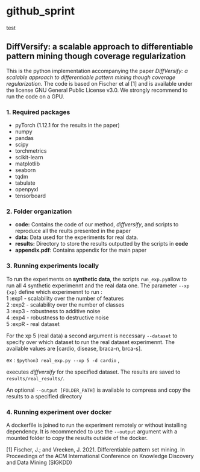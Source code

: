 # github_sprint

test  


## DiffVersify: a scalable approach to differentiable pattern mining though coverage regularization



This is the python implementation accompanying the paper *DiffVersify: a scalable approach to differentiable pattern mining though coverage regularization*.
The code is based on Fischer et al [1] and is available under the license GNU General Public License v3.0. We strongly recommend to run the code on a GPU.

### 1. Required packages
- pyTorch (1.12.1 for the results in the paper)
- numpy
- pandas
- scipy 
- torchmetrics 
- scikit-learn 
- matplotlib 
- seaborn 
- tqdm 
- tabulate 
- openpyxl 
- tensorboard

### 2. Folder organization
- **code:** Contains the code of our method, *diffversify*, and scripts to reproduce all the reults presented in the paper
- **data:** Data used for the experiments for real data. 
- **results:** Directory to store the results outputted by the scripts in **code**
- **appendix.pdf**: Contains appendix for the main paper 

### 3. Running experiments locally 
To run the experiments on **synthetic data**, the scripts `run_exp.py`allow to run all 4 synthetic experimennt and the real data one.
The parameter `--xp {xp}` define which experimennt to run :  
    1 :exp1 - scalability over the number of features  
    2 :exp2 - scalability over the number of classes  
    3 :exp3 - robustness to additive noise  
    4 :exp4 - robustness to destructive noise  
    5 :expR - real dataset   

For the xp 5 (real data) a second argument is necessary `--dataset` to specify over which dataset to run the real dataset experimennt. The available values are [cardio, disease, braca-n, brca-s].

ex : `$python3 real_exp.py --xp 5 -d cardio` ,

executes *diffversify* for the specified dataset. The results are saved to `results/real_results/`.

An optional `--output [FOLDER_PATH]` is available to compress and copy the results to a specified directory 

### 4. Running experiment over docker
A dockerfile is joined to run the experiment remotely or without installing dependency.
It is recommended to use the `--output` argument with a mounted folder to copy the results outside of the docker.



[1] Fischer, J.; and Vreeken, J. 2021. Differentiable pattern set mining.
    In Proceedings of the ACM International Conference on Knowledge Discovery and Data Mining (SIGKDD)
